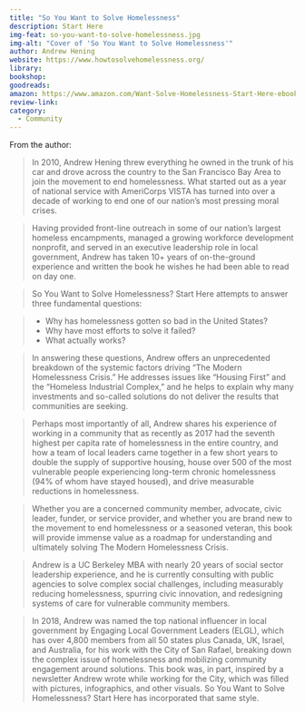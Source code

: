 ```yaml
---
title: "So You Want to Solve Homelessness"
description: Start Here
img-feat: so-you-want-to-solve-homelessness.jpg
img-alt: "Cover of 'So You Want to Solve Homelessness'"
author: Andrew Hening
website: https://www.howtosolvehomelessness.org/
library: 
bookshop: 
goodreads: 
amazon: https://www.amazon.com/Want-Solve-Homelessness-Start-Here-ebook/dp/B0B3SJDSJ2
review-link: 
category:
  - Community
---
```


From the author:

> In 2010, Andrew Hening threw everything he owned in the trunk of his car and drove across the country to the San Francisco Bay Area to join the movement to end homelessness. What started out as a year of national service with AmeriCorps VISTA has turned into over a decade of working to end one of our nation’s most pressing moral crises.

> Having provided front-line outreach in some of our nation’s largest homeless encampments, managed a growing workforce development nonprofit, and served in an executive leadership role in local government, Andrew has taken 10+ years of on-the-ground experience and written the book he wishes he had been able to read on day one.

> So You Want to Solve Homelessness? Start Here attempts to answer three fundamental questions:

>    * Why has homelessness gotten so bad in the United States?
>    * Why have most efforts to solve it failed?
>    * What actually works?

> In answering these questions, Andrew offers an unprecedented breakdown of the systemic factors driving “The Modern Homelessness Crisis.” He addresses issues like “Housing First” and the “Homeless Industrial Complex,” and he helps to explain why many investments and so-called solutions do not deliver the results that communities are seeking.

> Perhaps most importantly of all, Andrew shares his experience of working in a community that as recently as 2017 had the seventh highest per capita rate of homelessness in the entire country, and how a team of local leaders came together in a few short years to double the supply of supportive housing, house over 500 of the most vulnerable people experiencing long-term chronic homelessness (94% of whom have stayed housed), and drive measurable reductions in homelessness.

> Whether you are a concerned community member, advocate, civic leader, funder, or service provider, and whether you are brand new to the movement to end homelessness or a seasoned veteran, this book will provide immense value as a roadmap for understanding and ultimately solving The Modern Homelessness Crisis.

> Andrew is a UC Berkeley MBA with nearly 20 years of social sector leadership experience, and he is currently consulting with public agencies to solve complex social challenges, including measurably reducing homelessness, spurring civic innovation, and redesigning systems of care for vulnerable community members.

> In 2018, Andrew was named the top national influencer in local government by Engaging Local Government Leaders (ELGL), which has over 4,800 members from all 50 states plus Canada, UK, Israel, and Australia, for his work with the City of San Rafael, breaking down the complex issue of homelessness and mobilizing community engagement around solutions. This book was, in part, inspired by a newsletter Andrew wrote while working for the City, which was filled with pictures, infographics, and other visuals. So You Want to Solve Homelessness? Start Here has incorporated that same style.
